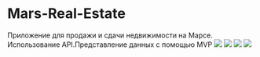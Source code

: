 # Mars-Real-Estate
Приложение для продажи и сдачи недвижимости на Марсе.
Использование API.Представление данных с помощью MVP
![](des1.jpg)
![](des2.jpg)
![](des3.jpg)
![](des4.jpg)
